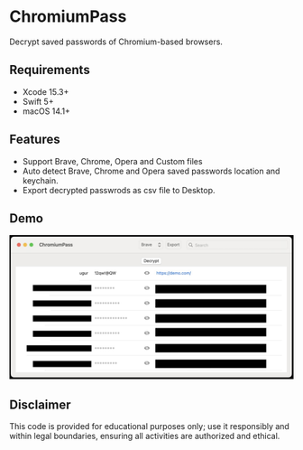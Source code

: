 # ChromiumPass
Decrypt saved passwords of Chromium-based browsers.

## Requirements
- Xcode 15.3+
- Swift 5+
- macOS 14.1+

## Features
- Support Brave, Chrome, Opera and Custom files
- Auto detect Brave, Chrome and Opera saved passwords location and keychain.
- Export decrypted passwrods as csv file to Desktop. 

## Demo
![Demo](chromiumpass.jpg)

## Disclaimer
This code is provided for educational purposes only; use it responsibly and within legal boundaries, ensuring all activities are authorized and ethical.
